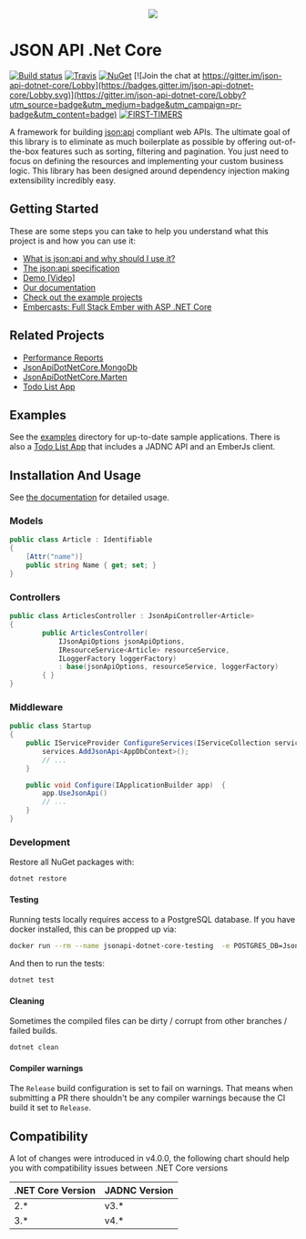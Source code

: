 <p align="center">
<img src ="https://raw.githubusercontent.com/json-api-dotnet/JsonApiDotnetCore/master/logo.png" />
</p>

# JSON API .Net Core

[![Build status](https://ci.appveyor.com/api/projects/status/9fvgeoxdikwkom10?svg=true)](https://ci.appveyor.com/project/jaredcnance/jsonapidotnetcore)
[![Travis](https://travis-ci.org/json-api-dotnet/JsonApiDotNetCore.svg?branch=master)](https://travis-ci.org/json-api-dotnet/JsonApiDotNetCore)
[![NuGet](https://img.shields.io/nuget/v/JsonApiDotNetCore.svg)](https://www.nuget.org/packages/JsonApiDotNetCore/)
[![Join the chat at https://gitter.im/json-api-dotnet-core/Lobby](https://badges.gitter.im/json-api-dotnet-core/Lobby.svg)](https://gitter.im/json-api-dotnet-core/Lobby?utm_source=badge&utm_medium=badge&utm_campaign=pr-badge&utm_content=badge)
[![FIRST-TIMERS](https://img.shields.io/badge/first--timers--only-friendly-blue.svg)](http://www.firsttimersonly.com/)

A framework for building [json:api](http://jsonapi.org/) compliant web APIs. The ultimate goal of this library is to eliminate as much boilerplate as possible by offering out-of-the-box features such as sorting, filtering and pagination. You just need to focus on defining the resources and implementing your custom business logic. This library has been designed around dependency injection making extensibility incredibly easy.

## Getting Started

These are some steps you can take to help you understand what this project is and how you can use it:

- [What is json:api and why should I use it?](https://nordicapis.com/the-benefits-of-using-json-api/)
- [The json:api specification](http://jsonapi.org/format/)
- [Demo [Video]](https://youtu.be/KAMuo6K7VcE)
- [Our documentation](https://json-api-dotnet.github.io/JsonApiDotNetCore/)
- [Check out the example projects](https://github.com/json-api-dotnet/JsonApiDotNetCore/tree/master/src/Examples)
- [Embercasts: Full Stack Ember with ASP .NET Core](https://www.embercasts.com/course/full-stack-ember-with-dotnet/watch/whats-in-this-course-cs)

## Related Projects

- [Performance Reports](https://github.com/json-api-dotnet/PerformanceReports)
- [JsonApiDotNetCore.MongoDb](https://github.com/json-api-dotnet/JsonApiDotNetCore.MongoDb)
- [JsonApiDotNetCore.Marten](https://github.com/wayne-o/JsonApiDotNetCore.Marten)
- [Todo List App](https://github.com/json-api-dotnet/TodoListExample)

## Examples

See the [examples](https://github.com/json-api-dotnet/JsonApiDotNetCore/tree/master/src/Examples) directory for up-to-date sample applications. There is also a [Todo List App](https://github.com/json-api-dotnet/TodoListExample) that includes a JADNC API and an EmberJs client.

## Installation And Usage

See [the documentation](https://json-api-dotnet.github.io/#/) for detailed usage.

### Models

```csharp
public class Article : Identifiable
{
    [Attr("name")]
    public string Name { get; set; }
}
```

### Controllers

```csharp
public class ArticlesController : JsonApiController<Article>
{
        public ArticlesController(
            IJsonApiOptions jsonApiOptions,
            IResourceService<Article> resourceService,
            ILoggerFactory loggerFactory)
            : base(jsonApiOptions, resourceService, loggerFactory)
        { }
}
```

### Middleware

```csharp
public class Startup
{
    public IServiceProvider ConfigureServices(IServiceCollection services) {
        services.AddJsonApi<AppDbContext>();
        // ...
    }

    public void Configure(IApplicationBuilder app)  {
        app.UseJsonApi()
        // ...
    }
}
```

### Development

Restore all NuGet packages with:

```bash
dotnet restore
```

#### Testing

Running tests locally requires access to a PostgreSQL database.  If you have docker installed, this can be propped up via:

```bash
docker run --rm --name jsonapi-dotnet-core-testing  -e POSTGRES_DB=JsonApiDotNetCoreExample -e POSTGRES_USER=postgres -e POSTGRES_PASSWORD=postgres -p 5432:5432 postgres:12.0
```

And then to run the tests:

```bash
dotnet test
```

#### Cleaning

Sometimes the compiled files can be dirty / corrupt from other branches / failed builds.

```bash
dotnet clean
```

#### Compiler warnings
The `Release` build configuration is set to fail on warnings. That means when submitting a PR there shouldn't be any compiler warnings because the CI build it set to `Release`.


## Compatibility

A lot of changes were introduced in v4.0.0, the following chart should help you with compatibility issues between .NET Core versions

| .NET Core Version | JADNC Version |
| ----------------- | ------------- |
| 2.*               | v3.*          |
| 3.*               | v4.*          |


